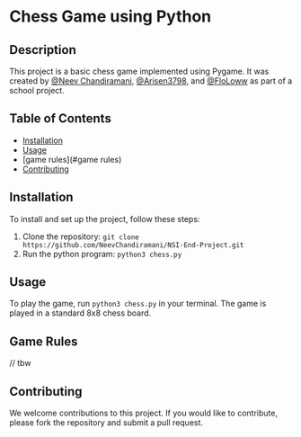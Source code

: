 # Chess Game using Python

## Description
This project is a basic chess game implemented using Pygame. It was created by [@Neev Chandiramani](https://github.com/neevchandiramani), [@Arisen3798](https://github.com/Arisen3798), and [@FloLoww](https://github.com/FloLoww) as part of a school project.

## Table of Contents
- [Installation](#installation)
- [Usage](#usage)
- [game rules](#game rules)
- [Contributing](#contributing)

## Installation
To install and set up the project, follow these steps:

1. Clone the repository: `git clone https://github.com/NeevChandiramani/NSI-End-Project.git`
2. Run the python program: `python3 chess.py`

## Usage
To play the game, run `python3 chess.py` in your terminal. The game is played in a standard 8x8 chess board.

## Game Rules
// tbw

## Contributing
We welcome contributions to this project. If you would like to contribute, please fork the repository and submit a pull request.